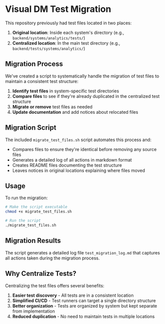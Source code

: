 # Visual DM Test Migration

This repository previously had test files located in two places:

1. **Original location**: Inside each system's directory (e.g., `backend/systems/analytics/tests/`)
2. **Centralized location**: In the main test directory (e.g., `backend/tests/systems/analytics/`)

## Migration Process

We've created a script to systematically handle the migration of test files to maintain a consistent test structure:

1. **Identify test files** in system-specific test directories
2. **Compare files** to see if they're already duplicated in the centralized test structure
3. **Migrate or remove** test files as needed
4. **Update documentation** and add notices about relocated files

## Migration Script

The included `migrate_test_files.sh` script automates this process and:

- Compares files to ensure they're identical before removing any source files
- Generates a detailed log of all actions in markdown format
- Creates README files documenting the test structure
- Leaves notices in original locations explaining where files moved

## Usage

To run the migration:

```bash
# Make the script executable
chmod +x migrate_test_files.sh

# Run the script
./migrate_test_files.sh
```

## Migration Results

The script generates a detailed log file `test_migration_log.md` that captures all actions taken during the migration process.

## Why Centralize Tests?

Centralizing the test files offers several benefits:

1. **Easier test discovery** - All tests are in a consistent location
2. **Simplified CI/CD** - Test runners can target a single directory structure
3. **Better organization** - Tests are organized by system but kept separate from implementation
4. **Reduced duplication** - No need to maintain tests in multiple locations 